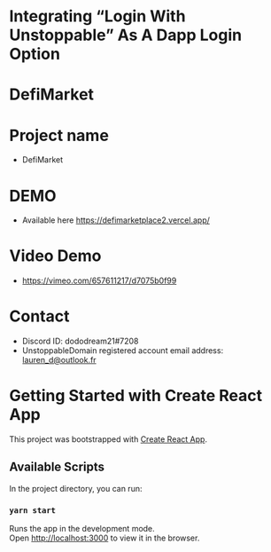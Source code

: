 # Integrating “Login With Unstoppable” As A Dapp Login Option
# DefiMarket
# Project name
- DefiMarket
  
# DEMO
- Available here https://defimarketplace2.vercel.app/

# Video Demo
- https://vimeo.com/657611217/d7075b0f99

# Contact
- Discord ID: dododream21#7208
- UnstoppableDomain registered account email address: lauren_d@outlook.fr

# Getting Started with Create React App

This project was bootstrapped with [Create React App](https://github.com/facebook/create-react-app).

## Available Scripts

In the project directory, you can run:

### `yarn start`

Runs the app in the development mode.\
Open [http://localhost:3000](http://localhost:3000) to view it in the browser.


